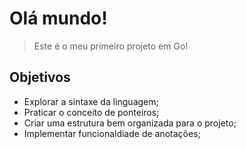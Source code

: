 # Olá mundo!
>Este é o meu primeiro projeto em Go!
## Objetivos
* Explorar a sintaxe da linguagem;
* Praticar o conceito de ponteiros;
* Criar uma estrutura bem organizada para o projeto;
* Implementar funcionaldiade de anotações;

